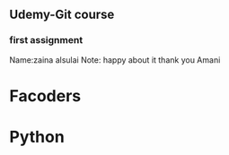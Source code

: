 ## Udemy-Git course
### first assignment

Name:zaina alsulai
Note: happy about it thank you Amani
# Facoders
# Python

